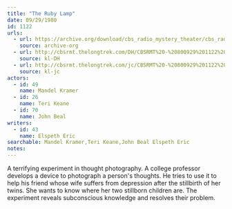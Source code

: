 ```yaml
---
title: "The Ruby Lamp"
date: 09/29/1980
id: 1122
urls: 
  - url: https://archive.org/download/cbs_radio_mystery_theater/cbs_radio_mystery_theater-1101-1150.zip/cbs_radio_mystery_theater-1101-1150%2Fcbsrmt_1122_the_ruby_lamp.mp3
    source: archive-org
  - url: http://cbsrmt.thelongtrek.com/DH/CBSRMT%20-%20800929%201122%20The%20Ruby%20Lamp_dh.mp3
    source: kl-DH
  - url: http://cbsrmt.thelongtrek.com/jc/CBSRMT%20-%20800929%201122%20Ruby%20Lamp%20vbr%20-intro%20jt_jc.mp3
    source: kl-jc
actors:  
  - id: 49
    name: Mandel Kramer  
  - id: 26
    name: Teri Keane  
  - id: 70
    name: John Beal
writers:  
  - id: 43
    name: Elspeth Eric
searchable: Mandel Kramer,Teri Keane,John Beal Elspeth Eric
notes:  
---
```

A terrifying experiment in thought photography. A college professor develops a device to photograph a person's thoughts. He tries to use it to help his friend whose wife suffers from depression after the stillbirth of her twins. She wants to know where her two stillborn children are. The experiment reveals subconscious knowledge and resolves their problem.